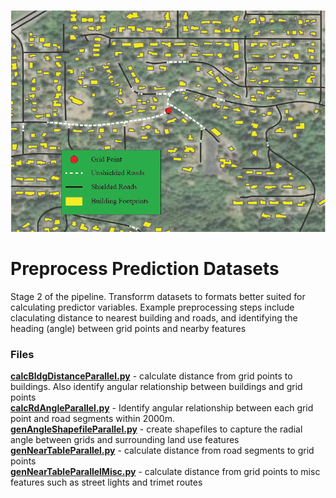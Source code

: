 ![GitHub Logo](../images/1x/Stage2.png)

# Preprocess Prediction Datasets
 Stage 2 of the pipeline.  Transforrm datasets to formats better suited for calculating predictor variables.  Example preprocessing steps include claculating distance to nearest building and roads, and identifying the heading (angle) between grid points and nearby features

### Files ###
**[calcBldgDistanceParallel.py](https://github.com/larkinandy/PDXNoiseSurface/blob/main/PreprocessPredictionDatasets/calcBldgDistanceParallel.py)** - calculate distance from grid points to buildings.  Also identify angular relationship between buildings and grid points <br>
**[calcRdAngleParallel.py](https://github.com/larkinandy/PDXNoiseSurface/blob/main/PreprocessPredictionDatasets/calcRdAngleParallel.py)** - Identify angular relationship between each grid point and road segments within 2000m. <br>
**[genAngleShapefileParallel.py](https://github.com/larkinandy/PDXNoiseSurface/blob/main/PreprocessPredictionDatasets/genAngleShapefileParallel.py)** - create shapefiles to capture the radial angle between grids and surrounding land use features <br>
**[genNearTableParallel.py](https://github.com/larkinandy/PDXNoiseSurface/blob/main/PreprocessPredictionDatasets/genNearTableParallel.py)** - calculate distance from road segments to grid points <br>
**[genNearTableParallelMisc.py](https://github.com/larkinandy/PDXNoiseSurface/blob/main/PreprocessPredictionDatasets/genNearTableParallelMisc.py)** - calculate distance from grid points to misc features such as street lights and trimet routes <br>
